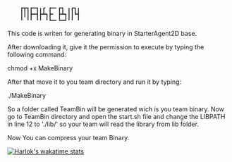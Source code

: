 



		┏┳┓┏━┓╻┏ ┏━╸┏┓ ╻┏┓╻
		┃┃┃┣━┫┣┻┓┣╸ ┣┻┓┃┃┗┫
		╹ ╹╹ ╹╹ ╹┗━╸┗━┛╹╹ ╹





This code is writen for generating binary in StarterAgent2D base.
 
After downloading it, give it the permission to execute by typing the following command:

chmod +x MakeBinary

After that move it to you team directory and run it by typing:

./MakeBinary

So a folder called TeamBin will be generated wich is you team binary.
Now go to TeamBin directory and open the start.sh file and change the LIBPATH in line 12 to './lib/' so your team will read the library from lib folder.

Now You can compress your team Binary.


[![Harlok's wakatime stats](https://github-readme-stats.vercel.app/api/wakatime?username=ffflabs)](https://github.com/anuraghazra/github-readme-stats)

